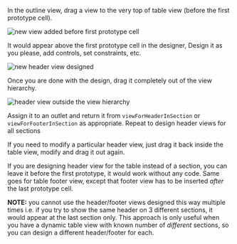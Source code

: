 <!--
.. title: UITableView: Designing Headers and Footers in Interface Builder
.. slug: uitableview-designing-headers-and-footers-in-interface-builder
.. date: 2015-01-22 22:17:35 UTC+05:00
.. tags: UITableView, UIKit, iOS, Programming
.. link:
.. description:
.. type: text
-->



In the outline view, drag a view to the very top of table view (before the first prototype cell).

![new view added before first prototype cell](https://dl.dropboxusercontent.com/u/6845322/ishaq.pk/UITableView-HeaderFooter-01.png)


It would appear above the first prototype cell in the designer, Design it as you please, add controls, set constraints, etc.


![new header view designed](https://dl.dropboxusercontent.com/u/6845322/ishaq.pk/UITableView-HeaderFooter-02.png)


Once you are done with the design, drag it completely out of the view hierarchy.


![header view outside the view hierarchy](https://dl.dropboxusercontent.com/u/6845322/ishaq.pk/UITableView-HeaderFooter-03.png)


Assign it to an outlet and return it from `viewForHeaderInSection` or `viewForFooterInSection` as appropriate. Repeat to design header views for all sections


If you need to modify a particular header view, just drag it back inside the table view, modify and drag it out again.


If you are designing header view for the table instead of a section, you can leave it before the first prototype, it would work without any code. Same goes for table footer view, except that footer view has to be inserted *after* the last prototype cell.

**NOTE:** you cannot use the header/footer views designed this way multiple times i.e. if you try to show the same header on 3 different sections, it would appear at the last section only. This approach is only useful when you have a dynamic table view with known number of *different* sections, so you can design a different header/footer for each.
